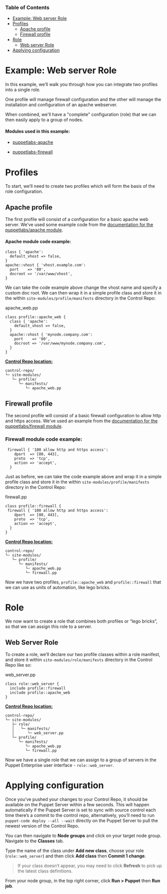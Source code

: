 <div class="tocoutline">

### Table of Contents

<div class="toc">

- [Example: Web server Role](#example-web-server-role)
- [Profiles](#profiles)
  - [Apache profile](#apache-profile)
  - [Firewall profile](#firewall-profile)
- [Role](#role)
  - [Web server Role](#web-server-role)
- [Applying configuration](#applying-configuration)

</div>

</div>

# Example: Web server Role<a href="#example-web-server-role" aria-hidden="true"></a>

In this example, we’ll walk you through how you can integrate two profiles into a single role. 

One profile will manage firewall configuration and the other will manage the installation and configuration of an apache webserver.

When combined, we'll have a "complete" configuration (role) that we can then easily apply to a group of nodes.

#### Modules used in this example:

- <a href="https://forge.puppet.com/modules/puppetlabs/apache" target="_blank">puppetlabs-apache</a>

- <a href="https://forge.puppet.com/modules/puppetlabs/firewall" target="_blank">puppetlabs-firewall</a>

# Profiles<a href="#profiles" aria-hidden="true"></a>
To start, we’ll need to create two profiles which will form the basis of the role configuration. 

## Apache profile<a href="#apache-profile" aria-hidden="true"></a>

The first profile will consist of a configuration for a basic apache web server. We’ve used some example code from the <a href="https://forge.puppet.com/puppetlabs/apache#beginning-with-apache" target="_blank">documentation for the puppetlabs/apache module</a>.

#### Apache module code example:


```puppet
class { 'apache':
  default_vhost => false,
}
apache::vhost { 'vhost.example.com':
  port    => '80',
  docroot => '/var/www/vhost',
}
```

We can take the code example above change the vhost name and specify a custom doc root. We can then wrap it in a simple profile class and store it in the within `site-modules/profile/manifests` directory in the Control Repo:

apache_web.pp


```puppet
class profile::apache_web {
  class { 'apache':
    default_vhost => false,
  }
  apache::vhost { 'mynode.company.com':
    port    => '80',
    docroot => '/var/www/mynode.company.com',
  }
}
```


**<span style="text-decoration:underline;">Control Repo location:</span>**

<div class="noninteractive">

```
control-repo/
└─ site-modules/
   └─ profile/
      └─ manifests/
         └─ apache_web.pp
```

</div>

## Firewall profile<a href="#firewall-profile" aria-hidden="true"></a>

The second profile will consist of a basic firewall configuration to allow http and https access. We’ve used an example from the <a href="https://forge.puppet.com/modules/puppetlabs/firewall#application-specific-rules" target="_blank">documentation for the puppetlabs/firewall module</a>.

### Firewall module code example:

```puppet
 firewall { '100 allow http and https access':
    dport  => [80, 443],
    proto  => 'tcp',
    action => 'accept',
  }
```

Just as before, we can take the code example above and wrap it in a simple profile class and store it in the within `site-modules/profile/manifests` directory in the Control Repo:

firewall.pp


```puppet
class profile::firewall {
 firewall { '100 allow http and https access':
    dport  => [80, 443],
    proto  => 'tcp',
    action => 'accept',
  }
}
```

**<span style="text-decoration:underline;">Control Repo location:</span>**

<div class="noninteractive">

```
control-repo/
└─ site-modules/
   └─ profile/
      └─ manifests/
         └─ apache_web.pp
         └─ firewall.pp
```

</div>

Now we have two profiles, `profile::apache_web` and `profile::firewall` that we can use as units of automation, like lego bricks.


# Role<a href="#role" aria-hidden="true"></a>

We now want to create a role that combines both profiles or “lego bricks”, so that we can assign this role to a server.

## Web Server Role<a href="#web-server-role" aria-hidden="true"></a>

To create a role, we’ll declare our two profile classes within a role manifest, and store it within `site-modules/role/manifests` directory in the Control Repo like so:

web_server.pp

```puppet
class role::web_server {
  include profile::firewall
  include profile::apache_web
}
```


**<span style="text-decoration:underline;">Control Repo location:</span>**

<div class="noninteractive">

```
control-repo/
└─ site-modules/
   ├─ role/
   │   └─ manifests/
   │      └─ web_server.pp
   └─ profile/
      └─ manifests/
         └─ apache_web.pp
         └─ firewall.pp
```

</div>

Now we have a single role that we can assign to a group of servers in the Puppet Enterprise user interface - `role::web_server`.

# Applying configuration<a href="#applying-configuration" aria-hidden="true"></a>

Once you’ve pushed your changes to your Control Repo, it should be available on the Puppet Server within a few seconds. This will happen automatically if the Puppet Server is set to sync with source control each time there’s a commit to the control repo, alternatively, you’ll need to run `puppet-code deploy --all --wait` directly on the Puppet Server to pull the newest version of the Control Repo.

You can then navigate to **Node groups** and click on your target node group. Navigate to the **Classes** tab.

Type the name of the class under **Add new class**, choose your role (`role::web_server`) and then click **Add class** then **Commit 1 change**.

> If your class doesn’t appear, you may need to click **Refresh** to pick up the latest class definitions.

From your node group, in the top right corner, click **Run > Puppet** then **Run job**.
